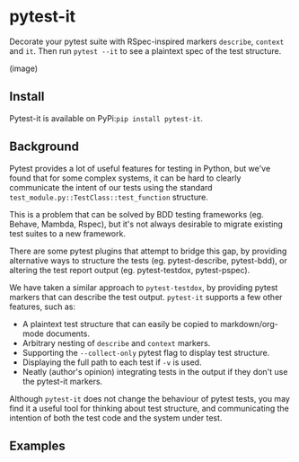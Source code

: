 # pytest-it

Decorate your pytest suite with RSpec-inspired markers `describe`, `context` and
`it`. Then run `pytest --it` to see a plaintext spec of the test structure.

(image)


## Install

Pytest-it is available on PyPi:`pip install pytest-it`.


## Background

Pytest provides a lot of useful features for testing in Python, but we've found
that for some complex systems, it can be hard to clearly communicate the intent
of our tests using the standard `test_module.py::TestClass::test_function`
structure.

This is a problem that can be solved by BDD testing frameworks (eg. Behave,
Mambda, Rspec), but it's not always desirable to migrate existing test suites
to a new framework.

There are some pytest plugins that attempt to bridge this gap, by providing
alternative ways to structure the tests (eg. pytest-describe, pytest-bdd), or
altering the test report output (eg. pytest-testdox, pytest-pspec).

We have taken a similar approach to `pytest-testdox`, by providing pytest
markers that can describe the test output. `pytest-it` supports a few other
features, such as:

- A plaintext test structure that can easily be copied to markdown/org-mode documents.
- Arbitrary nesting of `describe` and `context` markers.
- Supporting the `--collect-only` pytest flag to display test structure.
- Displaying the full path to each test if `-v` is used.
- Neatly (author's opinion) integrating tests in the output if they don't use
  the pytest-it markers.

Although `pytest-it` does not change the behaviour of pytest tests, you may find it
a useful tool for thinking about test structure, and communicating the intention
of both the test code and the system under test.


## Examples
